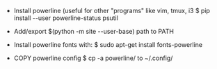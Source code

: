 * Install powerline (useful for other "programs" like vim, tmux, i3
  $ pip install --user powerline-status psutil      

* Add/export $(python -m site --user-base) path to PATH 

* Install powerline fonts with: 
  $ sudo apt-get install fonts-powerline

* COPY powerline config
  $ cp -a powerline/ to ~/.config/
